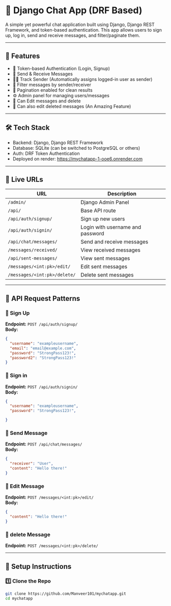 # 💬 Django Chat App (DRF Based)

A simple yet powerful chat application built using Django, Django REST Framework, and token-based authentication. This app allows users to sign up, log in, send and receive messages, and filter/paginate them.

---

## 🚀 Features

- 🔐 Token-based Authentication (Login, Signup)
- 📩 Send & Receive Messages
- 🧑‍💬 Track Sender (Automatically assigns logged-in user as sender)
- 🔎 Filter messages by sender/receiver
- 📄 Pagination enabled for clean results
- ⚙️ Admin panel for managing users/messages
- 📩 Can Edit messages and delete
- 📩 Can also edit deleted messages (An Amazing Feature)
  
---

## 🛠 Tech Stack

- Backend: Django, Django REST Framework
- Database: SQLite (can be switched to PostgreSQL or others)
- Auth: DRF Token Authentication
- Deployed on render: https://mychatapp-1-ooe6.onrender.com

---

## 🚀 Live URLs

| URL | Description |
|-----|-------------|
| `/admin/` | Django Admin Panel |
| `/api/` | Base API route |
| `/api/auth/signup/` | Sign up new users |
| `/api/auth/signin/` | Login with username and password |
| `/api/chat/messages/` | Send and receive messages |
| `/messages/received/` | View received messages |
| `/api/sent-messages/` | View sent messages |
| `/messages/<int:pk>/edit/` | Edit sent messages |
| `/messages/<int:pk>/delete/` | Delete sent messages |

---

## 🧪 API Request Patterns

### 📝 Sign Up

**Endpoint:** `POST /api/auth/signup/`  
**Body:**

```json
{
  "username": "exampleusername",
  "email": "email@example.com",
  "password": "StrongPass123!",
  "password2": "StrongPass123!"
}
```

### 📝 Sign in

**Endpoint:** `POST /api/auth/signin/`  
**Body:**

```json
{
  "username": "exampleusername",
  "password": "StrongPass123!",

}
```

### 📝 Send Message

**Endpoint:** `POST /api/chat/messages/`  
**Body:**

```json
{
  "receiver": "User",
  "content": "Hello there!"
}
```

### 📝 Edit Message

**Endpoint:** `POST /messages/<int:pk>/edit/`  
**Body:**

```json
{
  "content": "Hello there!"
}
```

### 📝 delete Message

**Endpoint:** `POST /messages/<int:pk>/delete/`  

---

## 🔧 Setup Instructions

### 1️⃣ Clone the Repo

```bash
git clone https://github.com/Manveer101/mychatapp.git
cd mychatapp
```
